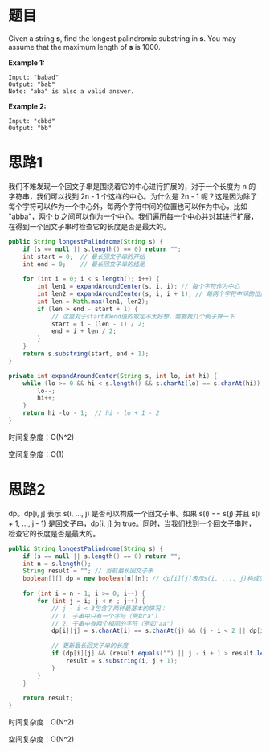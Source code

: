 # 题目

Given a string **s**, find the longest palindromic substring in **s**. You may assume that the maximum length of **s** is 1000.

**Example 1:**

```
Input: "babad"
Output: "bab"
Note: "aba" is also a valid answer.
```

**Example 2:**

```
Input: "cbbd"
Output: "bb"
```

# 思路1

我们不难发现一个回文子串是围绕着它的中心进行扩展的，对于一个长度为 n 的字符串，我们可以找到 2n - 1 个这样的中心。为什么是 2n - 1 呢？这是因为除了每个字符可以作为一个中心外，每两个字符中间的位置也可以作为中心，比如 "abba"，两个 b 之间可以作为一个中心。我们遍历每一个中心并对其进行扩展，在得到一个回文子串时检查它的长度是否是最大的。

```java
public String longestPalindrome(String s) {
    if (s == null || s.length() == 0) return "";
    int start = 0;	// 最长回文子串的开始
    int end = 0;	// 最长回文子串的结尾
    
    for (int i = 0; i < s.length(); i++) {
        int len1 = expandAroundCenter(s, i, i);	// 每个字符作为中心
        int len2 = expandAroundCenter(s, i, i + 1);	// 每两个字符中间的位置作为中心
        int len = Math.max(len1, len2);
        if (len > end - start + 1) {
            // 这里对于start和end值的取定不太好想，需要找几个例子算一下
            start = i - (len - 1) / 2;
            end = i + len / 2;
        }
    }
    return s.substring(start, end + 1);
}

private int expandAroundCenter(String s, int lo, int hi) {
    while (lo >= 0 && hi < s.length() && s.charAt(lo) == s.charAt(hi)) {
        lo--;
        hi++;
    }
    return hi -lo - 1;	// hi - lo + 1 - 2
}
```

时间复杂度：O(N^2)

空间复杂度：O(1)

# 思路2

dp。dp[i, j] 表示 s(i, ..., j) 是否可以构成一个回文子串。如果 s(i) == s(j) 并且 s(i + 1, ..., j - 1) 是回文子串，dp[i, j] 为 true。同时，当我们找到一个回文子串时，检查它的长度是否是最大的。

```java
public String longestPalindrome(String s) {
    if (s == null || s.length() == 0) return "";
    int n = s.length();
    String result = "";	// 当前最长回文子串
    boolean[][] dp = new boolean[n][n];	// dp[i][j]表示s(i, ..., j)构成的子串是否是回文的
    
    for (int i = n - 1; i >= 0; i--) {
        for (int j = i; j < n ; j++) {
            // j - i < 3包含了两种最基本的情况：
            // 1、子串中只有一个字符（例如"a"）
            // 2、子串中有两个相同的字符（例如"aa"）
            dp[i][j] = s.charAt(i) == s.charAt(j) && (j - i < 2 || dp[i + 1][j - 1]));
            
            // 更新最长回文子串的长度
            if (dp[i][j] && (result.equals("") || j - i + 1 > result.length())) {
                result = s.substring(i, j + 1);
            }
        }
    }
    
    return result;
}
```

时间复杂度：O(N^2)

空间复杂度：O(N^2)

